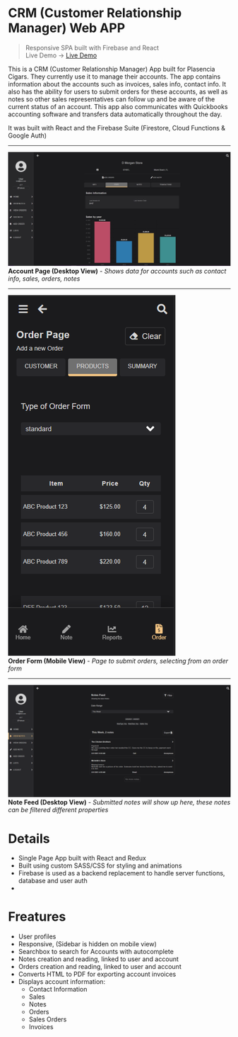 # CRM (Customer Relationship Manager) Web APP
> Responsive SPA built with Firebase and React <br>
> Live Demo -> [Live Demo](https://crm-web-demo.web.app "CRM APP")

This is a CRM (Customer Relationship Manager) App built for Plasencia Cigars. They currently use it to manage their accounts. The app contains information about the accounts such as invoices, sales info, contact info. It also has the ability for users to submit orders for these accounts, as well as notes so other sales representatives can follow up and be aware of the current status of an account. This app also communicates with Quickbooks accounting software and transfers data automatically throughout the day.

It was built with React and the Firebase Suite (Firestore, Cloud Functions & Google Auth)
- -  -

![Account Page](/img/accountpage-min.jpg)
**Account Page (Desktop View)** - *Shows data for accounts such as contact info, sales, orders, notes*
- - - 
![Order Form](/img/phone-order-form.PNG) <br>
**Order Form (Mobile View)** - *Page to submit orders, selecting from an order form*
- - - 
![Notes Feed](/img/notefeed.PNG) <br>
**Note Feed (Desktop View)** - *Submitted notes will show up here, these notes can be filtered different properties*

# Details
- Single Page App built with React and Redux
- Built using custom SASS/CSS for styling and animations
- Firebase is used as a backend replacement to handle server functions, database and user auth
- 

# Freatures
- User profiles
- Responsive, (Sidebar is hidden on mobile view)
- Searchbox to search for Accounts with autocomplete
- Notes creation and reading, linked to user and account
- Orders creation and reading, linked to user and account
- Converts HTML to PDF for exporting account invoices
- Displays account information:
    - Contact Information 
    - Sales
    - Notes
    - Orders 
    - Sales Orders
    - Invoices

